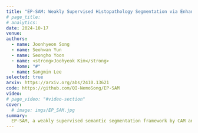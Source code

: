 ```yaml
---
title: "EP-SAM: Weakly Supervised Histopathology Segmentation via Enhanced Prompt with Segment Anything"
# page_title: 
# analytics: 
date: 2024-10-17
venue: 
authors:
  - name: Joonhyeon Song
  - name: Seohwan Yun
  - name: Seongho Yoon
  - name: <strong>Joohyeok Kim</strong>
    home: "#"
  - name: Sangmin Lee
selected: true
arxiv: https://arxiv.org/abs/2410.13621
code: https://github.com/QI-NemoSong/EP-SAM
video: 
# page_video: "#video-section"
cover:
  # image: imgs/EP_SAM.jpg
summary:
  EP-SAM, a weakly supervised semantic segmentation framework by CAM and SAM-based pseudo labeling for histopathology images.
---
```

